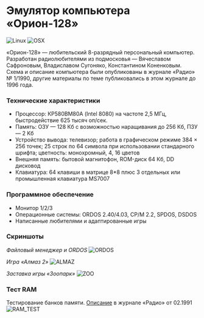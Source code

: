 # Эмулятор компьютера «Орион-128»
![Linux](https://github.com/temaweb/orion-128/workflows/Linux/badge.svg)
![OSX](https://github.com/temaweb/orion-128/workflows/OSX/badge.svg)

«Орион-128» — любительский 8-разрядный персональный компьютер. Разработан радиолюбителями из подмосковья — Вячеславом Сафроновым, Владиславом Сугоняко, Константином Коненковым. Схема и описание компьютера были опубликованы в журнале «Радио» № 1/1990, другие материалы по теме публиковались в этом журнале до 1996 года.

### Технические характеристики

* Процессор: КР580ВМ80А (Intel 8080) на частоте 2,5 МГц, быстродействие 625 тысяч оп/сек.
* Память: ОЗУ — 128 Кб с возможностью наращивания до 256 Кб, ПЗУ — 2 Kб
* Устройство вывода: телевизор; работа в графическом режиме 384 × 256 точек; 25 строк по 64 символа при использовании стандарного шрифта; цветность: монохромный, 4, 16 цветов
* Внешняя память: бытовой магнитофон, ROM-диск 64 Кб, DD дисковод
* Клавиатура: 64 клавиши в матрице 8*8 плюс 3 отдельных или промышленная клавиатура MS7007

### Программное обеспечение

* Монитор 1/2/3
* Операционные системы: ORDOS 2.40/4.03, CP/M 2.2, SPDOS, DSDOS
* Написанные любителями и адаптированные игры

### Скриншоты

_Файловый менеджер и ORDOS_
![ORDOS](https://user-images.githubusercontent.com/534434/101978459-31840b00-3c66-11eb-8544-d3736255e56b.png)

_Игра «Алмаз 2»_
![ALMAZ](https://user-images.githubusercontent.com/534434/101978463-35179200-3c66-11eb-9eff-f985665d3b72.png)

_Заставка игры «Зоопарк»_
![ZOO](https://user-images.githubusercontent.com/534434/101978577-0817af00-3c67-11eb-9174-54fb27100b4c.png)

### Тест RAM

Тестирование банков памяти. [Описание](http://www.emuverse.ru/wiki/Орион-128/Радио_02-91/Новая_клавиатура) в журнале «Радио» от 02.1991
![RAM_TEST](https://user-images.githubusercontent.com/534434/104318821-fc7f0880-54f0-11eb-92c7-3634a0fa4a84.png)
